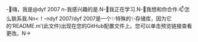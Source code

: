 -👋嗨，我是@dyf 2007 n-我感兴趣的是.N-🌱我正在学习.N-💞️我想和你合作.📫怎么联系我.Nn<！-ndyf 2007/dyf 2007是一个✨特殊的✨存储库，因为它的‘README.m’(此文件)出现在您的GitHub配置文件上。您可以单击预览链接查看更改。N->
